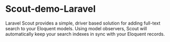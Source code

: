 # Scout-demo-Laravel
Laravel Scout provides a simple, driver based solution for adding full-text search to your Eloquent models. Using model observers, Scout will automatically keep your search indexes in sync with your Eloquent records.
